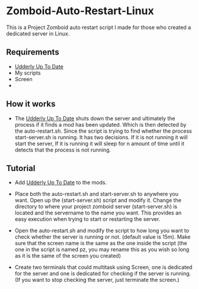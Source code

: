 # Zomboid-Auto-Restart-Linux

This is a Project Zomboid auto restart script I made for those who created a dedicated server in Linux.

## Requirements

 - [Udderly Up To Date](https://steamcommunity.com/sharedfiles/filedetails/?id=2844315442)
 - My scripts
 - Screen
 - 
## How it works

- The [Udderly Up To Date](https://steamcommunity.com/sharedfiles/filedetails/?id=2844315442) shuts down the server and ultimately the process if it finds a mod has been updated. Which is then detected by the auto-restart.sh. Since the script is trying to find whether the process start-server.sh is running.  It has two decisions. If it is not running it will start the server, If it is running it will sleep for n amount of time until it detects that the process is not running.

## Tutorial
- Add [Udderly Up To Date](https://steamcommunity.com/sharedfiles/filedetails/?id=2844315442) to the mods.

- Place both the auto-restart.sh and start-server.sh to anywhere you want. Open up the (start-server.sh) script and modify it. Change the directory to where your project zomboid server (start-server.sh) is located and the servername to the name you want. This provides an easy execution when trying to start or restarting the server.

 - Open the auto-restart.sh and modify the script to how long you want to check whether the server is running or not. (default value is 15m). Make sure that the screen name is the same as the one inside the script (the one in the script is named pz, you may rename this as you wish so long as it is the same of the screen you created)

- Create two terminals that could multitask using Screen, one is dedicated for the server and one is dedicated for checking if the server is running. (If you want to stop checking the server, just terminate the screen.)

